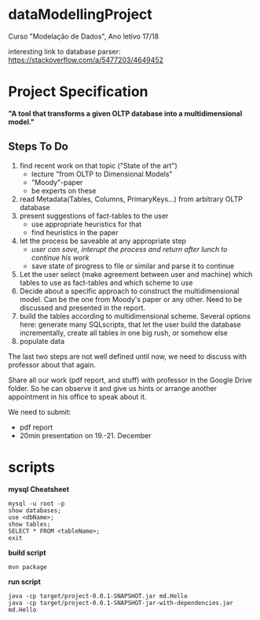 # dataModellingProject
Curso "Modelação de Dados", Ano letivo 17/18

interesting link to database parser: https://stackoverflow.com/a/5477203/4649452

# Project Specification

**"A tool that transforms a given OLTP database into a multidimensional model."**

## Steps To Do

1. find recent work on that topic ("State of the art")
    - lecture "from OLTP to Dimensional Models"
    - "Moody"-paper
    - be experts on these
2. read Metadata(Tables, Columns, PrimaryKeys...) from arbitrary OLTP database
3. present suggestions of fact-tables to the user
    - use appropriate heuristics for that
    - find heuristics in the paper
4. let the process be saveable at any appropriate step
    - *user can save, interupt the process and return after lunch to continue his work*
    - save state of progress to file or similar and parse it to continue
5. Let the user select (make agreement between user and machine) which tables to use as fact-tables and which scheme to use
6. Decide about a specific approach to construct the multidimensional model. Can be the one from Moody's paper or any other. Need to be discussed and presented in the report.
7. build the tables according to multidimensional scheme. Several options here: generate many SQLscripts, that let the user build the database incrementally, create all tables in one big rush, or somehow else
8. populate data

The last two steps are not well defined until now, we need to discuss with professor about that again.

Share all our work (pdf report, and stuff) with professor in the Google Drive folder. So he can observe it and give us hints or arrange another appointment in his office to speak about it.

We need to submit:
 - pdf report
 - 20min presentation on 19.-21. December

# scripts

**mysql Cheatsheet**
```
mysql -u root -p
show databases;
use <dbName>;
show tables;
SELECT * FROM <tableName>;
exit
```

**build script**
```
mvn package
```

**run script**
```
java -cp target/project-0.0.1-SNAPSHOT.jar md.Hello
java -cp target/project-0.0.1-SNAPSHOT-jar-with-dependencies.jar md.Hello
```
